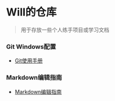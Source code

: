 # Will的仓库
>用于存放一些个人练手项目或学习文档

### Git Windows配置
* [Git使用手册](Git使用手册.md)

### Markdown编辑指南
* [Markdown编辑指南](Markdown编辑指南.md)